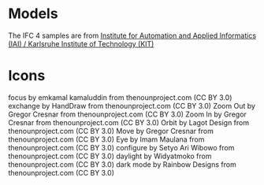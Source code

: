 
# Models
The IFC 4 samples are from [Institute for Automation and Applied Informatics (IAI) / Karlsruhe Institute of Technology (KIT) ](https://www.ifcwiki.org/index.php?title=KIT_IFC_Examples)

# Icons 
focus by emkamal kamaluddin from thenounproject.com (CC BY 3.0)
exchange by HandDraw from thenounproject.com (CC BY 3.0)
Zoom Out by Gregor Cresnar from thenounproject.com (CC BY 3.0)
Zoom In by Gregor Cresnar from thenounproject.com (CC BY 3.0)
Orbit by Lagot Design from thenounproject.com (CC BY 3.0)
Move by Gregor Cresnar from thenounproject.com (CC BY 3.0)
Eye by Imam Maulana from thenounproject.com (CC BY 3.0)
configure by Setyo Ari Wibowo from thenounproject.com (CC BY 3.0)
daylight by Widyatmoko from thenounproject.com (CC BY 3.0)
dark mode by Rainbow Designs from thenounproject.com (CC BY 3.0)